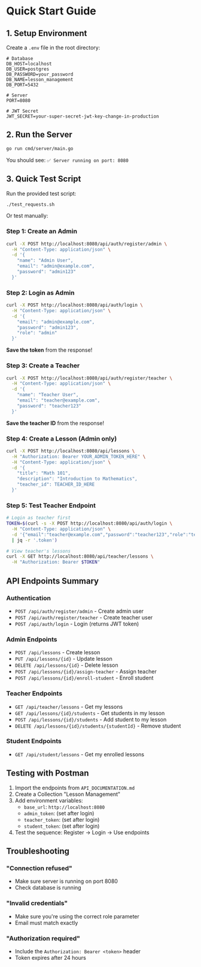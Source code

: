 # Quick Start Guide

## 1. Setup Environment

Create a `.env` file in the root directory:

```env
# Database
DB_HOST=localhost
DB_USER=postgres
DB_PASSWORD=your_password
DB_NAME=lesson_management
DB_PORT=5432

# Server
PORT=8080

# JWT Secret
JWT_SECRET=your-super-secret-jwt-key-change-in-production
```

## 2. Run the Server

```bash
go run cmd/server/main.go
```

You should see: `✅ Server running on port: 8080`

## 3. Quick Test Script

Run the provided test script:
```bash
./test_requests.sh
```

Or test manually:

### Step 1: Create an Admin
```bash
curl -X POST http://localhost:8080/api/auth/register/admin \
  -H "Content-Type: application/json" \
  -d '{
    "name": "Admin User",
    "email": "admin@example.com",
    "password": "admin123"
  }'
```

### Step 2: Login as Admin
```bash
curl -X POST http://localhost:8080/api/auth/login \
  -H "Content-Type: application/json" \
  -d '{
    "email": "admin@example.com",
    "password": "admin123",
    "role": "admin"
  }'
```

**Save the token** from the response!

### Step 3: Create a Teacher
```bash
curl -X POST http://localhost:8080/api/auth/register/teacher \
  -H "Content-Type: application/json" \
  -d '{
    "name": "Teacher User",
    "email": "teacher@example.com",
    "password": "teacher123"
  }'
```

**Save the teacher ID** from the response!

### Step 4: Create a Lesson (Admin only)
```bash
curl -X POST http://localhost:8080/api/lessons \
  -H "Authorization: Bearer YOUR_ADMIN_TOKEN_HERE" \
  -H "Content-Type: application/json" \
  -d '{
    "title": "Math 101",
    "description": "Introduction to Mathematics",
    "teacher_id": TEACHER_ID_HERE
  }'
```

### Step 5: Test Teacher Endpoint
```bash
# Login as teacher first
TOKEN=$(curl -s -X POST http://localhost:8080/api/auth/login \
  -H "Content-Type: application/json" \
  -d '{"email":"teacher@example.com","password":"teacher123","role":"teacher"}' \
  | jq -r '.token')

# View teacher's lessons
curl -X GET http://localhost:8080/api/teacher/lessons \
  -H "Authorization: Bearer $TOKEN"
```

## API Endpoints Summary

### Authentication
- `POST /api/auth/register/admin` - Create admin user
- `POST /api/auth/register/teacher` - Create teacher user  
- `POST /api/auth/login` - Login (returns JWT token)

### Admin Endpoints
- `POST /api/lessons` - Create lesson
- `PUT /api/lessons/{id}` - Update lesson
- `DELETE /api/lessons/{id}` - Delete lesson
- `POST /api/lessons/{id}/assign-teacher` - Assign teacher
- `POST /api/lessons/{id}/enroll-student` - Enroll student

### Teacher Endpoints
- `GET /api/teacher/lessons` - Get my lessons
- `GET /api/lessons/{id}/students` - Get students in my lesson
- `POST /api/lessons/{id}/students` - Add student to my lesson
- `DELETE /api/lessons/{id}/students/{studentId}` - Remove student

### Student Endpoints
- `GET /api/student/lessons` - Get my enrolled lessons

## Testing with Postman

1. Import the endpoints from `API_DOCUMENTATION.md`
2. Create a Collection "Lesson Management"
3. Add environment variables:
   - `base_url`: `http://localhost:8080`
   - `admin_token`: (set after login)
   - `teacher_token`: (set after login)
   - `student_token`: (set after login)
4. Test the sequence: Register → Login → Use endpoints

## Troubleshooting

### "Connection refused"
- Make sure server is running on port 8080
- Check database is running

### "Invalid credentials"
- Make sure you're using the correct role parameter
- Email must match exactly

### "Authorization required"
- Include the `Authorization: Bearer <token>` header
- Token expires after 24 hours


